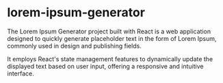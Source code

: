 # lorem-ipsum-generator

<p>The Lorem Ipsum Generator project built with React is a web application designed to quickly generate placeholder text in the form of Lorem Ipsum, commonly used in design and publishing fields. </p>
<p>It employs React's state management features to dynamically update the displayed text based on user input, offering a responsive and intuitive interface. </p>
